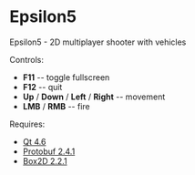Epsilon5
========

Epsilon5 - 2D multiplayer shooter with vehicles

Controls:

* **F11** -- toggle fullscreen
* **F12** -- quit
* **Up** / **Down** / **Left** / **Right** -- movement
* **LMB** / **RMB** -- fire

Requires:

* [Qt 4.6](http://qt-project.org/)
* [Protobuf 2.4.1](http://code.google.com/p/protobuf/)
* [Box2D 2.2.1](http://code.google.com/p/box2d/)
